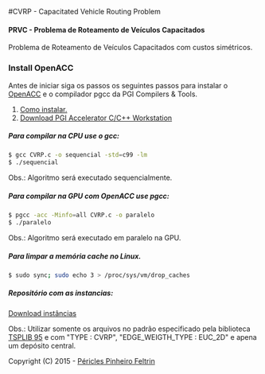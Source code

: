 #CVRP - Capacitated Vehicle Routing Problem
#### PRVC - Problema de Roteamento de Veículos Capacitados
Problema de Roteamento de Veículos Capacitados com custos simétricos. 

### Install OpenACC
Antes de iniciar siga os passos os seguintes passos para instalar o [OpenACC](http://www.openacc.org/) e o compilador pgcc da PGI Compilers & Tools.

1. [Como instalar.](https://www.pgroup.com/doc/pgiinstall.pdf)
2. [Download PGI Accelerator C/C++ Workstation](http://www.pgroup.com/)

##### Para compilar na CPU use o gcc:
```sh
$ gcc CVRP.c -o sequencial -std=c99 -lm
$ ./sequencial
```
Obs.: Algoritmo será executado sequencialmente.

##### Para compilar na GPU com OpenACC use pgcc:
```sh
$ pgcc -acc -Minfo=all CVRP.c -o paralelo
$ ./paralelo
```
Obs.: Algoritmo será executado em paralelo na GPU.

##### Para limpar a memória cache no Linux.
```sh
$ sudo sync; sudo echo 3 > /proc/sys/vm/drop_caches
```


##### Repositório com as instancias:
[Download instâncias](http://vrp.atd-lab.inf.puc-rio.br/index.php/en/)

Obs.: Utilizar somente os arquivos no padrão especificado pela biblioteca [TSPLIB 95](http://vrp.atd-lab.inf.puc-rio.br/attachments/article/6/TSPLIB%2095.pdf) e com "TYPE : CVRP", "EDGE_WEIGTH_TYPE : EUC_2D" e apena um depósito central.


Copyright (C) 2015 - [Péricles Pinheiro Feltrin](http://periclesfeltrin.com.br/)